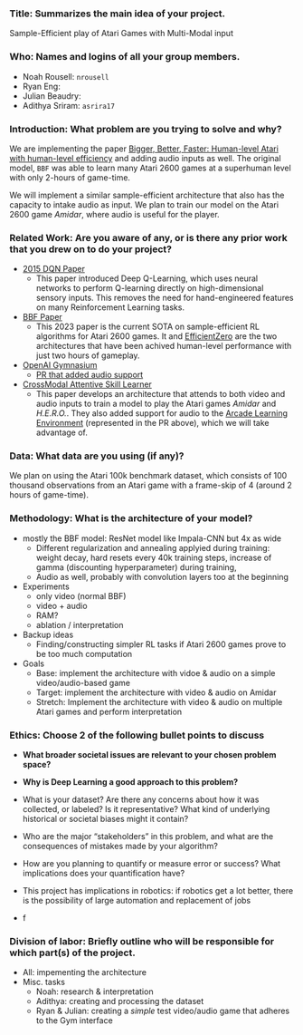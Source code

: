 ### Title: Summarizes the main idea of your project.
Sample-Efficient play of Atari Games with Multi-Modal input

### Who: Names and logins of all your group members.
- Noah Rousell: `nrousell`
- Ryan Eng: 
- Julian Beaudry: 
- Adithya Sriram: `asrira17`

### Introduction: What problem are you trying to solve and why?
We are implementing the paper [Bigger, Better, Faster: Human-level Atari with human-level efficiency](https://arxiv.org/abs/2305.19452) and adding audio inputs as well. The original model, `BBF` was able to learn many Atari 2600 games at a superhuman level with only 2-hours of game-time.

We will implement a similar sample-efficient architecture that also has the capacity to intake audio as input. We plan to train our model on the Atari 2600 game *Amidar*, where audio is useful for the player.

### Related Work: Are you aware of any, or is there any prior work that you drew on to do your project?
- [2015 DQN Paper](https://www-nature-com.revproxy.brown.edu/articles/nature14236)
  - This paper introduced Deep Q-Learning, which uses neural networks to perform Q-learning directly on high-dimensional sensory inputs. This removes the need for hand-engineered features on many Reinforcement Learning tasks.
- [BBF Paper](https://arxiv.org/pdf/2111.00210.pdf)
    - This 2023 paper is the current SOTA on sample-efficient RL algorithms for Atari 2600 games. It and [EfficientZero](https://arxiv.org/abs/2111.00210) are the two architectures that have been achived human-level performance with just two hours of gameplay.
- [OpenAI Gymnasium](https://gymnasium.farama.org/)
  - [PR that added audio support](https://github.com/Farama-Foundation/Arcade-Learning-Environment/pull/233)
- [CrossModal Attentive Skill Learner](https://arxiv.org/pdf/1711.10314.pdf)
    - This paper develops an architecture that attends to both video and audio inputs to train a model to play the Atari games *Amidar* and *H.E.R.O.*. They also added support for audio to the [Arcade Learning Environment](https://github.com/Farama-Foundation/Arcade-Learning-Environment) (represented in the PR above), which we will take advantage of.

### Data: What data are you using (if any)?
We plan on using the Atari 100k benchmark dataset, which consists of 100 thousand observations from an Atari game with a frame-skip of 4 (around 2 hours of game-time). 

### Methodology: What is the architecture of your model?
- mostly the BBF model: ResNet model like Impala-CNN but 4x as wide
  - Different regularization and annealing applyied during training: weight decay, hard resets every 40k training steps, increase of gamma (discounting hyperparameter) during training, 
  - Audio as well, probably with convolution layers too at the beginning
- Experiments
  - only video (normal BBF)
  - video + audio
  - RAM?
  - ablation / interpretation
- Backup ideas
  - Finding/constructing simpler RL tasks if Atari 2600 games prove to be too much computation
- Goals
  - Base: implement the architecture with vidoe & audio on a simple video/audio-based game
  - Target: implement the architecture with video & audio on Amidar
  - Stretch: Implement the architecture with video & audio on multiple Atari games and perform interpretation

### Ethics: Choose 2 of the following bullet points to discuss
- **What broader societal issues are relevant to your chosen problem space?**
- **Why is Deep Learning a good approach to this problem?**
- What is your dataset? Are there any concerns about how it was collected, or labeled? Is it representative? What kind of underlying historical or societal biases might it contain?
- Who are the major “stakeholders” in this problem, and what are the consequences of mistakes made by your algorithm?
- How are you planning to quantify or measure error or success? What implications does your quantification have?

- This project has implications in robotics: if robotics get a lot better, there is the possibility of large automation and replacement of jobs
- f


### Division of labor: Briefly outline who will be responsible for which part(s) of the project.
- All: impementing the architecture
- Misc. tasks
  - Noah: research & interpretation
  - Adithya: creating and processing the dataset
  - Ryan & Julian: creating a *simple* test video/audio game that adheres to the Gym interface
